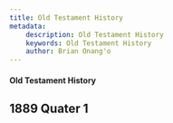 ```yaml
---
title: Old Testament History
metadata:
    description: Old Testament History
    keywords: Old Testament History
    author: Brian Onang'o
---
```


#### Old Testament History

## 1889 Quater 1
